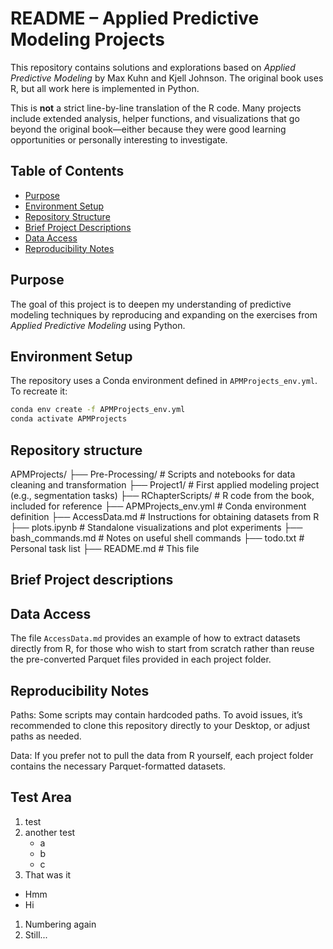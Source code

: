 # README – Applied Predictive Modeling Projects

This repository contains solutions and explorations based on *Applied Predictive Modeling* by Max Kuhn and Kjell Johnson. The original book uses R, but all work here is implemented in Python.

This is **not** a strict line-by-line translation of the R code. Many projects include extended analysis, helper functions, and visualizations that go beyond the original book—either because they were good learning opportunities or personally interesting to investigate.

## Table of Contents

- [Purpose](#purpose)
- [Environment Setup](#environment-setup)
- [Repository Structure](#repository-structure)
- [Brief Project Descriptions](#brief-project-descriptions)
- [Data Access](#data-access)
- [Reproducibility Notes](#reproducibility-notes)

## Purpose

The goal of this project is to deepen my understanding of predictive modeling techniques by reproducing and expanding on the exercises from *Applied Predictive Modeling* using Python.

## Environment Setup

The repository uses a Conda environment defined in `APMProjects_env.yml`. To recreate it:

```bash
conda env create -f APMProjects_env.yml
conda activate APMProjects
```
## Repository structure

APMProjects/
├── Pre-Processing/          # Scripts and notebooks for data cleaning and transformation
├── Project1/                # First applied modeling project (e.g., segmentation tasks)
├── RChapterScripts/         # R code from the book, included for reference
├── APMProjects_env.yml      # Conda environment definition
├── AccessData.md            # Instructions for obtaining datasets from R
├── plots.ipynb              # Standalone visualizations and plot experiments
├── bash_commands.md         # Notes on useful shell commands
├── todo.txt                 # Personal task list
├── README.md                # This file

## Brief Project descriptions

## Data Access

The file `AccessData.md` provides an example of how to extract datasets directly from R, for those who wish to start from scratch rather than reuse the pre-converted Parquet files provided in each project folder.

## Reproducibility Notes
Paths: Some scripts may contain hardcoded paths. To avoid issues, it’s recommended to clone this repository directly to your Desktop, or adjust paths as needed.

Data: If you prefer not to pull the data from R yourself, each project folder contains the necessary Parquet-formatted datasets.

## Test Area

1) test
2) another test
    * a
    * b
    * c
3) That was it

* Hmm
* Hi

1. Numbering again
2. Still...


